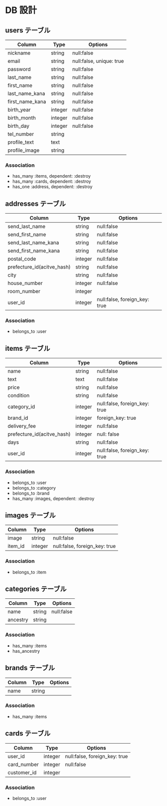 # DB 設計

## users テーブル

| Column   | Type   | Options    |
| -------- | ------ | ---------- |
| nickname | string | null:false |
| email   | string | null:false, unique: true |
| password | string | null:false |
| last_name |string| null:false |
| first_name | string | null:false |
| last_name_kana |string | null:false |
| first_name_kana | string | null:false |
| birth_year | integer | null:false |
| birth_month | integer | null:false |
| birth_day | integer | null:false |
| tel_number | string ||
| profile_text | text ||
| profile_image | string ||

### Association

- has_many :items, dependent: :destroy
- has_many :cards, dependent: :destroy
- has_one :address, dependent: :destroy


## addresses テーブル

| Column   | Type   | Options    |
| -------- | ------ | ---------- |
| send_last_name | string | null:false |
| send_first_name |string | null:false |
| send_last_name_kana |string | null:false |
| send_first_name_kana | string | null:false |
| postal_code | integer | null:false |
| prefecture_id(acitve_hash) | string | null:false |
| city|string | null:false |
| house_number | integer | null:false |
| room_number | integer ||
| user_id | integer | null:false, foreign_key: true |

### Association

- belongs_to :user


## items テーブル

| Column   | Type   | Options    |
| -------- | ------ | ---------- |
| name | string | null:false |
| text | text | null:false |
| price | string | null:false |
| condition | string | null:false |
| category_id | integer | null:false, foreign_key: true|
| brand_id | integer | foreign_key: true |
| delivery_fee | integer | null:false |
|prefecture_id(acitve_hash)|integer|null: false|
| days | string | null:false |
| user_id | integer | null:false, foreign_key: true |

### Association

- belongs_to :user
- belongs_to :category
- belongs_to :brand
- has_many :images, dependent: :destroy


## images テーブル

| Column   | Type   | Options    |
| -------- | ------ | ---------- |
| image | string | null:false |
| item_id | integer | null:false, foreign_key: true |

### Association

- belongs_to :item


## categories テーブル

| Column   | Type   | Options    |
| -------- | ------ | ---------- |
| name | string | null:false |
| ancestry | string |  |

### Association

- has_many :items
- has_ancestry


## brands テーブル

| Column   | Type   | Options    |
| -------- | ------ | ---------- |
| name | string |  |

### Association

- has_many :items


## cards テーブル

| Column   | Type   | Options    |
| -------- | ------ | ---------- |
| user_id | integer | null:false, foreign_key: true |
| card_number | integer | null:false |
| customer_id | integer |  |

### Association

- belongs_to :user
